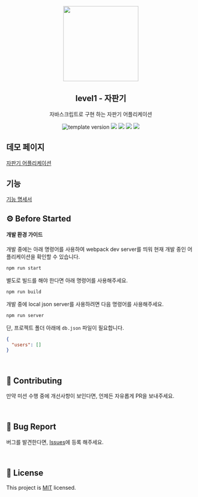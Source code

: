 <p align="middle" >
  <img width="200px;" src="./images/popcorn.png"/>
</p>
<h2 align="middle">level1 - 자판기</h2>
<p align="middle">자바스크립트로 구현 하는 자판기 어플리케이션</p>
<p align="middle">
  <img src="https://img.shields.io/badge/version-1.0.0-blue?style=flat-square" alt="template version"/>
  <img src="https://img.shields.io/badge/language-html-red.svg?style=flat-square"/>
  <img src="https://img.shields.io/badge/language-css-blue.svg?style=flat-square"/>
  <img src="https://img.shields.io/badge/language-js-yellow.svg?style=flat-square"/>
  <img src="https://img.shields.io/badge/license-MIT-brightgreen.svg?style=flat-square"/>
</p>

## 데모 페이지

[자판기 어플리케이션](https://nan-noo.github.io/javascript-vendingmachine/)

## 기능

[기능 명세서](https://github.com/nan-noo/javascript-vendingmachine/blob/step1/doc/README.md)

## ⚙️ Before Started

#### 개발 환경 가이드

개발 중에는 아래 명령어를 사용하여 webpack dev server를 띄워 현재 개발 중인 어플리케이션을 확인할 수
있습니다.

```bash
npm run start
```

별도로 빌드를 해야 한다면 아래 명령어를 사용해주세요.

```bash
npm run build
```

개발 중에 local json server를 사용하려면 다음 명령어를 사용해주세요.

```bash
npm run server
```

단, 프로젝트 폴더 아래에 `db.json` 파일이 필요합니다.

```json
{
  "users": []
}
```

<br>

## 👏 Contributing

만약 미션 수행 중에 개선사항이 보인다면, 언제든 자유롭게 PR을 보내주세요.

<br>

## 🐞 Bug Report

버그를 발견한다면, [Issues](https://github.com/woowacourse/javascript-vendingmachine/issues)에 등록
해주세요.

<br>

## 📝 License

This project is [MIT](https://github.com/woowacourse/javascript-vendingmachine/blob/main/LICENSE)
licensed.
